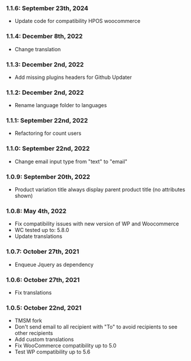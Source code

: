 ### 1.1.6: September 23th, 2024
* Update code for compatibility HPOS woocommerce

### 1.1.4: December 8th, 2022
* Change translation

### 1.1.3: December 2nd, 2022
* Add missing plugins headers for Github Updater

### 1.1.2: December 2nd, 2022
* Rename language folder to languages

### 1.1.1: September 22nd, 2022
* Refactoring for count users

### 1.1.0: September 22nd, 2022
* Change email input type from "text" to "email"

### 1.0.9: September 20th, 2022
* Product variation title always display parent product title (no attributes shown)

### 1.0.8: May 4th, 2022
* Fix compatibility issues with new version of WP and Woocommerce
* WC tested up to: 5.8.0
* Update translations

### 1.0.7: October 27th, 2021
* Enqueue Jquery as dependency

### 1.0.6: October 27th, 2021
* Fix translations

### 1.0.5: October 22nd, 2021
* TMSM fork
* Don't send email to all recipient with "To" to avoid recipients to see other recipients
* Add custom translations
* Fix WooCommerce compatibility up to 5.0
* Test WP compatibility up to 5.6